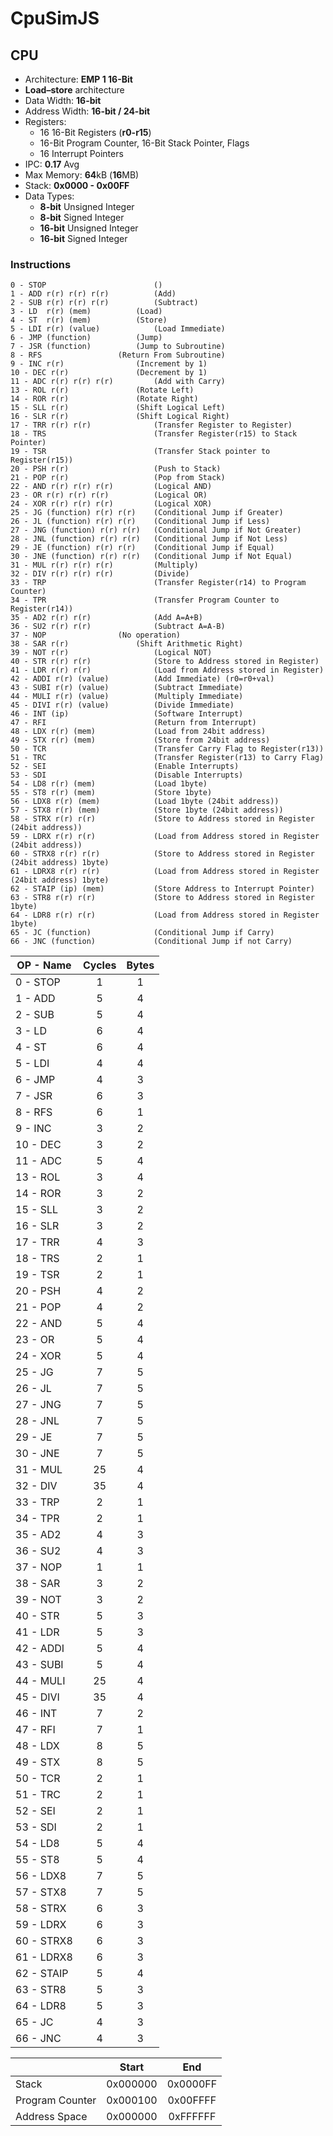 # CpuSimJS

## CPU
* Architecture: **EMP 1 16-Bit**
* **Load–store** architecture
* Data Width: **16-bit**
* Address Width: **16-bit / 24-bit**
* Registers: 
    - 16 16-Bit Registers (**r0-r15**)  <br/>
    - 16-Bit Program Counter, 16-Bit Stack Pointer, Flags <br/>
    - 16 Interrupt Pointers 
* IPC: **0.17** Avg
* Max Memory: **64**kB (**16**MB)
* Stack: **0x0000 - 0x00FF**
* Data Types:
    - **8-bit** Unsigned Integer
    - **8-bit** Signed Integer
    - **16-bit** Unsigned Integer
    - **16-bit** Signed Integer
    
### Instructions
```
0 - STOP                        ()  
1 - ADD r(r) r(r) r(r)	        (Add)               
2 - SUB r(r) r(r) r(r)	        (Subtract)
3 - LD 	r(r) (mem)	        (Load)
4 - ST 	r(r) (mem)	        (Store)
5 - LDI r(r) (value)	        (Load Immediate)
6 - JMP (function)	        (Jump)
7 - JSR (function)	        (Jump to Subroutine)
8 - RFS 		        (Return From Subroutine)
9 - INC r(r)		        (Increment by 1)
10 - DEC r(r)		        (Decrement by 1)
11 - ADC r(r) r(r) r(r)	        (Add with Carry)
13 - ROL r(r)		        (Rotate Left)
14 - ROR r(r)		        (Rotate Right)
15 - SLL r(r)		        (Shift Logical Left)
16 - SLR r(r)		        (Shift Logical Right)
17 - TRR r(r) r(r)              (Transfer Register to Register)
18 - TRS                        (Transfer Register(r15) to Stack Pointer)
19 - TSR                        (Transfer Stack pointer to Register(r15))
20 - PSH r(r)                   (Push to Stack)
21 - POP r(r)                   (Pop from Stack)
22 - AND r(r) r(r) r(r)         (Logical AND)
23 - OR r(r) r(r) r(r)          (Logical OR)
24 - XOR r(r) r(r) r(r)         (Logical XOR)
25 - JG (function) r(r) r(r)    (Conditional Jump if Greater) 
26 - JL (function) r(r) r(r)    (Conditional Jump if Less) 
27 - JNG (function) r(r) r(r)   (Conditional Jump if Not Greater) 
28 - JNL (function) r(r) r(r)   (Conditional Jump if Not Less)
29 - JE (function) r(r) r(r)    (Conditional Jump if Equal) 
30 - JNE (function) r(r) r(r)   (Conditional Jump if Not Equal)
31 - MUL r(r) r(r) r(r)	        (Multiply)
32 - DIV r(r) r(r) r(r)	        (Divide)
33 - TRP                        (Transfer Register(r14) to Program Counter)
34 - TPR                        (Transfer Program Counter to Register(r14))
35 - AD2 r(r) r(r)              (Add A=A+B)
36 - SU2 r(r) r(r)              (Subtract A=A-B)
37 - NOP 		        (No operation)     
38 - SAR r(r)		        (Shift Arithmetic Right)
39 - NOT r(r)                   (Logical NOT)
40 - STR r(r) r(r)              (Store to Address stored in Register)
41 - LDR r(r) r(r)              (Load from Address stored in Register)
42 - ADDI r(r) (value)          (Add Immediate) (r0=r0+val)
43 - SUBI r(r) (value)          (Subtract Immediate)
44 - MULI r(r) (value)          (Multiply Immediate)
45 - DIVI r(r) (value)          (Divide Immediate)
46 - INT (ip)                   (Software Interrupt)
47 - RFI                        (Return from Interrupt)
48 - LDX r(r) (mem)             (Load from 24bit address)
49 - STX r(r) (mem)             (Store from 24bit address)
50 - TCR                        (Transfer Carry Flag to Register(r13))
51 - TRC                        (Transfer Register(r13) to Carry Flag)
52 - SEI                        (Enable Interrupts)
53 - SDI                        (Disable Interrupts)
54 - LD8 r(r) (mem)             (Load 1byte)
55 - ST8 r(r) (mem)             (Store 1byte)
56 - LDX8 r(r) (mem)            (Load 1byte (24bit address))
57 - STX8 r(r) (mem)            (Store 1byte (24bit address))
58 - STRX r(r) r(r)             (Store to Address stored in Register (24bit address))
59 - LDRX r(r) r(r)             (Load from Address stored in Register (24bit address))
60 - STRX8 r(r) r(r)            (Store to Address stored in Register (24bit address) 1byte)
61 - LDRX8 r(r) r(r)            (Load from Address stored in Register (24bit address) 1byte)
62 - STAIP (ip) (mem)           (Store Address to Interrupt Pointer)
63 - STR8 r(r) r(r)             (Store to Address stored in Register 1byte)
64 - LDR8 r(r) r(r)             (Load from Address stored in Register 1byte)
65 - JC (function)              (Conditional Jump if Carry)
66 - JNC (function)             (Conditional Jump if not Carry)
```

| OP - Name  | Cycles |Bytes |
| ------------- | :-------------: | :-------------: |
| 0 - STOP  | 1  | 1  |
| 1 - ADD  | 5  | 4 |
| 2 - SUB  |  5 | 4 |
| 3 - LD  |  6 | 4 |
| 4 - ST  |  6 | 4 |
| 5 - LDI   | 4  | 4 |
| 6 - JMP  |  4 | 3 |
| 7 - JSR  |  6 | 3 |
| 8 - RFS  | 6  | 1 |
| 9 - INC  |  3 | 2 |
| 10 - DEC  |  3 | 2 |
| 11 - ADC | 5  | 4 |
| 13 - ROL | 3  | 4 |
| 14 - ROR |  3 | 2 |         
| 15 - SLL |  3 | 2 |       
| 16 - SLR |  3 | 2 |       
| 17 - TRR | 4  | 3 |       
| 18 - TRS | 2  | 1 |       
| 19 - TSR |  2 | 1 |       
| 20 - PSH  |  4 | 2 |       
| 21 - POP |  4 | 2 |       
| 22 - AND |  5 | 4 |       
| 23 - OR  |  5 | 4 |       
| 24 - XOR |  5 | 4 |       
| 25 - JG  |  7 | 5 |       
| 26 - JL |  7 | 5 |       
| 27 - JNG | 7  | 5 |       
| 28 - JNL | 7  | 5 |       
| 29 - JE  | 7  | 5 |       
| 30 - JNE | 7  | 5 |       
| 31 - MUL  | 25  | 4 |       
| 32 - DIV |  35 | 4 |       
| 33 - TRP  | 2  | 1 |       
| 34 - TPR  | 2  | 1 |       
| 35 - AD2 | 4  | 3 |       
| 36 - SU2 | 4  | 3 |       
| 37 - NOP | 1  | 1 |       
| 38 - SAR  | 3  | 2 |       
| 39 - NOT |  3 | 2 |       
| 40 - STR  | 5  | 3 |       
| 41 - LDR  | 5  | 3 |       
| 42 - ADDI | 5  | 4 |       
| 43 - SUBI | 5  | 4 |       
| 44 - MULI | 25  | 4 |       
| 45 - DIVI  | 35  | 4 |       
| 46 - INT |  7 | 2 |       
| 47 - RFI  | 7  | 1 |    
| 48 - LDX  |  8 | 5 |    
| 49 - STX  |  8 | 5 |    
| 50 - TCR  | 2  | 1 |    
| 51 - TRC |  2 | 1 |    
| 52 - SEI | 2  | 1 |    
| 53 - SDI | 2  | 1 |    
| 54 - LD8 |  5 | 4 |    
| 55 - ST8  |  5 | 4 |    
| 56 - LDX8 | 7  | 5 |    
| 57 - STX8 | 7  | 5 |    
| 58 - STRX |  6 | 3 |
| 59 - LDRX  | 6  | 3 |    
| 60 - STRX8 | 6  | 3 |    
| 61 - LDRX8 | 6  | 3 |    
| 62 - STAIP | 5  | 4 |    
| 63 - STR8 | 5  | 3 |
| 64 - LDR8  | 5  | 3 |    
| 65 - JC | 4  | 3 |    
| 66 - JNC | 4  | 3 |    




|  | Start | End |
| ------------- | :-------------: | :-------------: |
| Stack  |  0x000000  |  0x0000FF   |
| Program Counter | 0x000100  | 0x00FFFF   |
| Address Space | 0x000000  | 0xFFFFFF   |